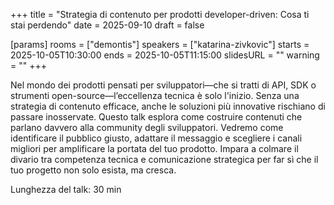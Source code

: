 +++
title = "Strategia di contenuto per prodotti developer-driven: Cosa ti stai perdendo"
date = 2025-09-10
draft = false

[params]
rooms = ["demontis"]
speakers = ["katarina-zivkovic"]
starts = 2025-10-05T10:30:00
ends = 2025-10-05T11:15:00
slidesURL = ""
warning = ""
+++

Nel mondo dei prodotti pensati per sviluppatori—che si tratti di API, SDK o strumenti open-source—l’eccellenza tecnica è solo l'inizio. Senza una strategia di contenuto efficace, anche le soluzioni più innovative rischiano di passare inosservate. Questo talk esplora come costruire contenuti che parlano davvero alla community degli sviluppatori. Vedremo come identificare il pubblico giusto, adattare il messaggio e scegliere i canali migliori per amplificare la portata del tuo prodotto. Impara a colmare il divario tra competenza tecnica e comunicazione strategica per far sì che il tuo progetto non solo esista, ma cresca.

Lunghezza del talk: 30 min
